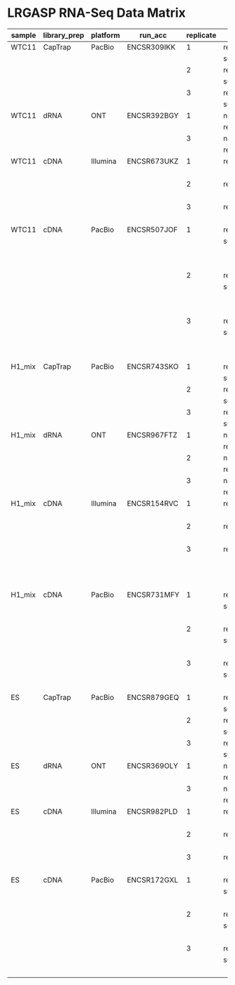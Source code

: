 # LRGASP RNA-Seq Data Matrix

| sample | library_prep | platform | run_acc     | replicate | file_contents   | file_type | file_acc    | paired_acc  |
| ------ | ------------ | -------- | ----------- | --------- | --------------- | --------- | ----------- | ----------- |
| WTC11  | CapTrap      | PacBio   | ENCSR309IKK | 1         | reads           | fastq     | ENCFF105WIJ |             |
|        |              |          |             |           | subreads        | bam       | ENCFF028FCL |             |
|        |              |          |             | 2         | reads           | fastq     | ENCFF212HLP |             |
|        |              |          |             |           | subreads        | bam       | ENCFF950ANU |             |
|        |              |          |             | 3         | reads           | fastq     | ENCFF003QZT |             |
|        |              |          |             |           | subreads        | bam       | ENCFF508XUP |             |
| WTC11  | dRNA         | ONT      | ENCSR392BGY | 1         | nanopore_signal | tar       | ENCFF146MTW |             |
|        |              |          |             |           | reads           | fastq     | ENCFF155CFF |             |
|        |              |          |             | 3         | nanopore_signal | tar       | ENCFF591QYR |             |
|        |              |          |             |           | reads           | fastq     | ENCFF600LIU |             |
| WTC11  | cDNA         | Illumina | ENCSR673UKZ | 1         | reads           | fastq     | ENCFF644AQW | ENCFF766OAK |
|        |              |          |             |           |                 |           | ENCFF766OAK | ENCFF644AQW |
|        |              |          |             | 2         | reads           | fastq     | ENCFF198RQU | ENCFF620HBM |
|        |              |          |             |           |                 |           | ENCFF620HBM | ENCFF198RQU |
|        |              |          |             | 3         | reads           | fastq     | ENCFF247XJT | ENCFF785SWH |
|        |              |          |             |           |                 |           | ENCFF785SWH | ENCFF247XJT |
| WTC11  | cDNA         | PacBio   | ENCSR507JOF | 1         | reads           | fastq     | ENCFF563QZR |             |
|        |              |          |             |           | subreads        | bam       | ENCFF112MRR |             |
|        |              |          |             |           |                 |           | ENCFF338WQL |             |
|        |              |          |             |           |                 |           | ENCFF992WSK |             |
|        |              |          |             | 2         | reads           | fastq     | ENCFF370NFS |             |
|        |              |          |             |           | subreads        | bam       | ENCFF122GKS |             |
|        |              |          |             |           |                 |           | ENCFF455RXJ |             |
|        |              |          |             |           |                 |           | ENCFF875XMU |             |
|        |              |          |             | 3         | reads           | fastq     | ENCFF245IPA |             |
|        |              |          |             |           | subreads        | bam       | ENCFF434SWA |             |
|        |              |          |             |           |                 |           | ENCFF620NFT |             |
|        |              |          |             |           |                 |           | ENCFF962OWJ |             |
| H1_mix | CapTrap      | PacBio   | ENCSR743SKO | 1         | reads           | fastq     | ENCFF705IEA |             |
|        |              |          |             |           | subreads        | bam       | ENCFF073YYF |             |
|        |              |          |             | 2         | reads           | fastq     | ENCFF885YGF |             |
|        |              |          |             |           | subreads        | bam       | ENCFF509GUL |             |
|        |              |          |             | 3         | reads           | fastq     | ENCFF822IZD |             |
|        |              |          |             |           | subreads        | bam       | ENCFF499AVA |             |
| H1_mix | dRNA         | ONT      | ENCSR967FTZ | 1         | nanopore_signal | tar       | ENCFF120DLZ |             |
|        |              |          |             |           | reads           | fastq     | ENCFF854BEI |             |
|        |              |          |             | 2         | nanopore_signal | tar       | ENCFF336WGD |             |
|        |              |          |             |           | reads           | fastq     | ENCFF804BPC |             |
|        |              |          |             | 3         | nanopore_signal | tar       | ENCFF316TNM |             |
|        |              |          |             |           | reads           | fastq     | ENCFF557WRQ |             |
| H1_mix | cDNA         | Illumina | ENCSR154RVC | 1         | reads           | fastq     | ENCFF201EVI | ENCFF591ISP |
|        |              |          |             |           |                 |           | ENCFF591ISP | ENCFF201EVI |
|        |              |          |             | 2         | reads           | fastq     | ENCFF221SLD | ENCFF223VFL |
|        |              |          |             |           |                 |           | ENCFF223VFL | ENCFF221SLD |
|        |              |          |             | 3         | reads           | fastq     | ENCFF139HIY | ENCFF701OIK |
|        |              |          |             |           |                 |           | ENCFF145IIO | ENCFF597GZT |
|        |              |          |             |           |                 |           | ENCFF597GZT | ENCFF145IIO |
|        |              |          |             |           |                 |           | ENCFF701OIK | ENCFF139HIY |
| H1_mix | cDNA         | PacBio   | ENCSR731MFY | 1         | reads           | fastq     | ENCFF525JUC |             |
|        |              |          |             |           | subreads        | bam       | ENCFF413ZWA |             |
|        |              |          |             |           |                 |           | ENCFF735HPE |             |
|        |              |          |             | 2         | reads           | fastq     | ENCFF743MYM |             |
|        |              |          |             |           | subreads        | bam       | ENCFF205WPS |             |
|        |              |          |             |           |                 |           | ENCFF945KEK |             |
|        |              |          |             | 3         | reads           | fastq     | ENCFF372YUA |             |
|        |              |          |             |           | subreads        | bam       | ENCFF539DBI |             |
|        |              |          |             |           |                 |           | ENCFF736JMP |             |
| ES     | CapTrap      | PacBio   | ENCSR879GEQ | 1         | reads           | fastq     | ENCFF535DQA |             |
|        |              |          |             |           | subreads        | bam       | ENCFF710FCJ |             |
|        |              |          |             | 2         | reads           | fastq     | ENCFF310IPO |             |
|        |              |          |             |           | subreads        | bam       | ENCFF062QXB |             |
|        |              |          |             | 3         | reads           | fastq     | ENCFF654JHQ |             |
|        |              |          |             |           | subreads        | bam       | ENCFF110VBJ |             |
| ES     | dRNA         | ONT      | ENCSR369OLY | 1         | nanopore_signal | tar       | ENCFF914OBQ |             |
|        |              |          |             |           | reads           | fastq     | ENCFF765AEC |             |
|        |              |          |             | 3         | nanopore_signal | tar       | ENCFF464USM |             |
|        |              |          |             |           | reads           | fastq     | ENCFF412NKJ |             |
| ES     | cDNA         | Illumina | ENCSR982PLD | 1         | reads           | fastq     | ENCFF006WNS | ENCFF521IDK |
|        |              |          |             |           |                 |           | ENCFF521IDK | ENCFF006WNS |
|        |              |          |             | 2         | reads           | fastq     | ENCFF089PFT | ENCFF914YPT |
|        |              |          |             |           |                 |           | ENCFF914YPT | ENCFF089PFT |
|        |              |          |             | 3         | reads           | fastq     | ENCFF696TCH | ENCFF751FTE |
|        |              |          |             |           |                 |           | ENCFF751FTE | ENCFF696TCH |
| ES     | cDNA         | PacBio   | ENCSR172GXL | 1         | reads           | fastq     | ENCFF874VSI |             |
|        |              |          |             |           | subreads        | bam       | ENCFF564NGV |             |
|        |              |          |             |           |                 |           | ENCFF714ZJR |             |
|        |              |          |             | 2         | reads           | fastq     | ENCFF667VXS |             |
|        |              |          |             |           | subreads        | bam       | ENCFF493CBP |             |
|        |              |          |             |           |                 |           | ENCFF993JVA |             |
|        |              |          |             | 3         | reads           | fastq     | ENCFF313VYZ |             |
|        |              |          |             |           | subreads        | bam       | ENCFF094NZA |             |
|        |              |          |             |           |                 |           | ENCFF280DWZ |             |
